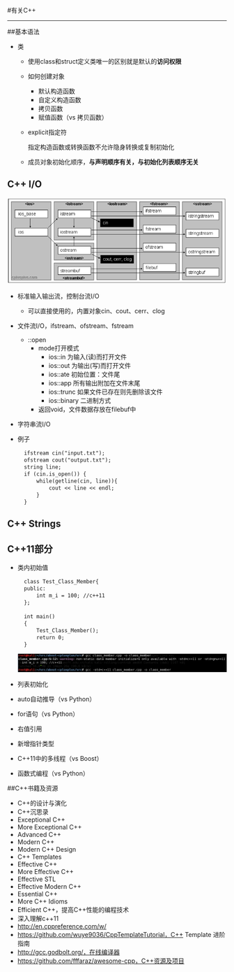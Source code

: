 #有关C++

---

##基本语法

- 类
	- 使用class和struct定义类唯一的区别就是默认的**访问权限**
	- 如何创建对象
		- 默认构造函数
		- 自定义构造函数
		- 拷贝函数
		- 赋值函数（vs 拷贝函数）
	- explicit指定符
		
        指定构造函数或转换函数不允许隐身转换或复制初始化

    - 成员对象初始化顺序，**与声明顺序有关，与初始化列表顺序无关**

## C++ I/O
![](doc/cpp_io.png)

- 标准输入输出流，控制台流I/O
	- 可以直接使用的，内置对象cin、cout、cerr、clog

- 文件流I/O，ifstream、ofstream、fstream
	- ::open
		- mode打开模式
			- ios::in 为输入(读)而打开文件
			- ios::out 为输出(写)而打开文件
			- ios::ate 初始位置：文件尾
			- ios::app 所有输出附加在文件末尾
			- ios::trunc 如果文件已存在则先删除该文件
			- ios::binary 二进制方式
		- 返回void，文件数据存放在filebuf中

- 字符串流I/O

- 例子
		
		ifstream cin("input.txt");
		ofstream cout("output.txt");  
		string line;
		if (cin.is_open()) {
			while(getline(cin, line)){
				cout << line << endl;
			}
		}

## C++ Strings

## C++11部分

- 类内初始值
		
        class Test_Class_Member{
		public:
			int m_i = 100; //c++11
		};
		
		int main()
		{
			Test_Class_Member();
			return 0;
		}

	![](doc/class_member.PNG)

- 列表初始化
- auto自动推导（vs Python）
- for语句（vs Python）
- 右值引用
- 新增指针类型
- C++11中的多线程（vs Boost）
- 函数式编程（vs Python）


##C++书籍及资源
- C++的设计与演化
- C++沉思录
- Exceptional C++
- More Exceptional C++
- Advanced C++
- Modern C++
- Modern C++ Design
- C++ Templates
- Effective C++
- More Effective C++
- Effective STL
- Effective Modern C++
- Essential C++
- More C++ Idioms
- Efficient C++，提高C++性能的编程技术 
- 深入理解c++11
- http://en.cppreference.com/w/
- https://github.com/wuye9036/CppTemplateTutorial，C++ Template 进阶指南
- http://gcc.godbolt.org/，在线编译器
- https://github.com/fffaraz/awesome-cpp，C++资源及项目